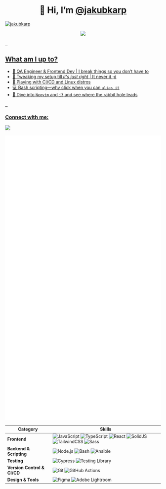 <h1 align=center>🌊 Hi, I’m <a href="https://github.com/qunikarp">@jakubkarp</h1>
  
<p align="left"> <img src="https://komarev.com/ghpvc/?username=qunikarp&label=Profile%20views&color=0e75b6&style=flat" alt="jakubkarp" /> </p>

<div align="center">
     <img src="https://media4.giphy.com/media/HzPtbOKyBoBFsK4hyc/giphy.gif?cid=ecf05e477gt5fhtnhlu49018476utwy5iw23n5dvrowmq5j4&ep=v1_gifs_search&rid=giphy.gif&ct=g" width="100"/>
</div>

&nbsp;&nbsp;
## What am I up to?
- 🚀 QA Engineer & Frontend Dev | I break things so you don’t have to
- 🎨 Tweaking my setup till *it's just right* | It never it ;d
- 🤖 Playing with CI/CD and Linux distros
- 💻 Bash scripting—why click when you can `alias it`
- 🌊 Dive into `Neovim` and `i3` and see where the rabbit hole leads

&nbsp;&nbsp;

</div><h3 align="left">Connect with me:</h3>
<a href="https://www.linkedin.com/in/jakub-karp/">
<img src="https://img.shields.io/badge/LinkedIn-0077B5?style=for-the-badge&logo=linkedin&logoColor=white"/></a>


  <p align="left">
    <a>
      <img  src="https://github.com/fn-jakubkarp/fn-jakubkarp/blob/main/github-metrics.svg"/>
    </a>
  </p>






| **Category**         | **Skills**                                                                                     |
|----------------------|------------------------------------------------------------------------------------------------|
| **Frontend**          | ![JavaScript](https://img.shields.io/badge/JavaScript-808080?style=for-the-badge&logo=javascript&logoColor=white) ![TypeScript](https://img.shields.io/badge/TypeScript-808080?style=for-the-badge&logo=typescript&logoColor=white) ![React](https://img.shields.io/badge/React-808080?style=for-the-badge&logo=react&logoColor=white) ![SolidJS](https://img.shields.io/badge/SolidJS-808080?style=for-the-badge&logo=solidjs&logoColor=white) ![TailwindCSS](https://img.shields.io/badge/TailwindCSS-808080?style=for-the-badge&logo=tailwindcss&logoColor=white) ![Sass](https://img.shields.io/badge/Sass-808080?style=for-the-badge&logo=sass&logoColor=white) |
| **Backend & Scripting**| ![Node.js](https://img.shields.io/badge/Node.js-808080?style=for-the-badge&logo=node.js&logoColor=white) ![Bash](https://img.shields.io/badge/Bash-808080?style=for-the-badge&logo=gnu-bash&logoColor=white) ![Ansible](https://img.shields.io/badge/Ansible-808080?style=for-the-badge&logo=ansible&logoColor=white) |
| **Testing**           | ![Cypress](https://img.shields.io/badge/Cypress-808080?style=for-the-badge&logo=cypress&logoColor=white) ![Testing Library](https://img.shields.io/badge/Testing%20Library-808080?style=for-the-badge&logo=testing-library&logoColor=white) |
| **Version Control & CI/CD**| ![Git](https://img.shields.io/badge/Git-808080?style=for-the-badge&logo=git&logoColor=white) ![GitHub Actions](https://img.shields.io/badge/GitHub%20Actions-808080?style=for-the-badge&logo=github-actions&logoColor=white) |
| **Design & Tools**    | ![Figma](https://img.shields.io/badge/Figma-808080?style=for-the-badge&logo=figma&logoColor=white) ![Adobe Lightroom](https://img.shields.io/badge/Adobe%20Lightroom-808080?style=for-the-badge&logo=adobe-lightroom&logoColor=white) |


